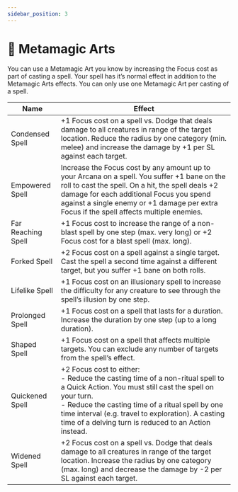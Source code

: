 ```yaml
---
sidebar_position: 3
---
```


# 🧠 Metamagic Arts
You can use a Metamagic Art you know by increasing the Focus cost as part of casting a spell. Your spell has it’s normal effect in addition to the Metamagic Arts effects. You can only use one Metamagic Art per casting of a spell.

| Name | Effect |
| --- | --- |
| Condensed Spell | +1 Focus cost on a spell vs. Dodge that deals damage to all creatures in range of the target location. Reduce the radius by one category (min. melee) and increase the damage by +1 per SL against each target. |
| Empowered Spell | Increase the Focus cost by any amount up to your Arcana on a spell. You suffer +1 bane on the roll to cast the spell. On a hit, the spell deals +2 damage for each additional Focus you spend against a single enemy or +1 damage per extra Focus if the spell affects multiple enemies. |
| Far Reaching Spell | +1 Focus cost to increase the range of a non-blast spell by one step (max. very long) or +2 Focus cost for a blast spell (max. long). |
| Forked Spell | +2 Focus cost on a spell against a single target. Cast the spell a second time against a different target, but you suffer +1 bane on both rolls. |
| Lifelike Spell | +1 Focus cost on an illusionary spell to increase the difficulty for any creature to see through the spell’s illusion by one step. |
| Prolonged Spell | +1 Focus cost on a spell that lasts for a duration. Increase the duration by one step (up to a long duration). |
| Shaped Spell | +1 Focus cost on a spell that affects multiple targets. You can exclude any number of targets from the spell’s effect. |
| Quickened Spell | +2 Focus cost to either:<br />- Reduce the casting time of a non-ritual spell to a Quick Action. You must still cast the spell on your turn.<br />- Reduce the casting time of a ritual spell by one time interval (e.g. travel to exploration). A casting time of a delving turn is reduced to an Action instead. |
| Widened Spell | +2 Focus cost on a spell vs. Dodge that deals damage to all creatures in range of the target location. Increase the radius by one category (max. long) and decrease the damage by -2 per SL against each target. |
